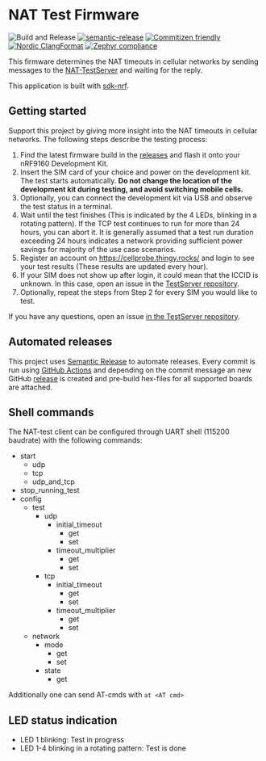 # NAT Test Firmware

![Build and Release](https://github.com/bifravst/firmware/workflows/Build%20and%20Release/badge.svg?branch=saga)
[![semantic-release](https://img.shields.io/badge/%20%20%F0%9F%93%A6%F0%9F%9A%80-semantic--release-e10079.svg)](https://github.com/semantic-release/semantic-release)
[![Commitizen friendly](https://img.shields.io/badge/commitizen-friendly-brightgreen.svg)](http://commitizen.github.io/cz-cli/)
[![Nordic ClangFormat](https://img.shields.io/static/v1?label=Nordic&message=ClangFormat&labelColor=00A9CE&color=337ab7)](https://github.com/nrfconnect/sdk-nrf/blob/master/.clang-format)
[![Zephyr compliance](https://img.shields.io/static/v1?label=Zephry&message=compliance&labelColor=4e109e&color=337ab7)](https://docs.zephyrproject.org/latest/contribute/index.html#coding-style)

This firmware determines the NAT timeouts in cellular networks by sending messages to the [NAT-TestServer](https://github.com/NordicSemiconductor/NAT-TestServer) and waiting for the reply.

This application is built with [sdk-nrf](https://github.com/nrfconnect/sdk-nrf).

## Getting started

Support this project by giving more insight into the NAT timeouts in cellular networks.
The following steps describe the testing process:

1. Find the latest firmware build in the [releases](https://github.com/NordicSemiconductor/NAT-TestFirmware/releases) and flash it onto your nRF9160 Development Kit.
1. Insert the SIM card of your choice and power on the development kit. The test starts automatically. **Do not change the location of the development kit during testing, and avoid switching mobile cells.**
1. Optionally, you can connect the development kit via USB and observe the test status in a terminal.
1. Wait until the test finishes (This is indicated by the 4 LEDs, blinking in a rotating pattern). If the TCP test continues to run for more than 24 hours, you can abort it. It is generally assumed that a test run duration exceeding 24 hours indicates a network providing sufficient power savings for majority of the use case scenarios.
1. Register an account on <https://cellprobe.thingy.rocks/> and login to see your test results (These results are updated every hour).
1. If your SIM does not show up after login, it could mean that the ICCID is unknown. In this case, open an issue in the [TestServer repository](https://github.com/NordicSemiconductor/NAT-TestServer/issues/new).
1. Optionally, repeat the steps from Step 2 for every SIM you would like to test.

If you have any questions, open an issue [in the TestServer repository](https://github.com/NordicSemiconductor/NAT-TestServer/issues/new).

## Automated releases

This project uses [Semantic Release](https://github.com/semantic-release/semantic-release) to automate releases. Every commit is run using [GitHub Actions](https://github.com/features/actions) and depending on the commit message an new GitHub [release](https://github.com/NordicSemiconductor/NAT-TestFirmware/releases) is created and pre-build hex-files for all supported boards are attached.

## Shell commands

The NAT-test client can be configured through UART shell (115200 baudrate) with the following commands:

- start
  - udp
  - tcp
  - udp_and_tcp
- stop_running_test
- config
  - test
    - udp
      - initial_timeout
        - get
        - set <value>
      - timeout_multiplier
        - get
        - set <value>
    - tcp
      - initial_timeout
        - get
        - set <value>
      - timeout_multiplier
        - get
        - set <value>
  - network
    - mode
      - get
      - set
    - state
      - get

Additionally one can send AT-cmds with `at <AT cmd>`

## LED status indication

- LED 1 blinking: Test in progress
- LED 1-4 blinking in a rotating pattern: Test is done
